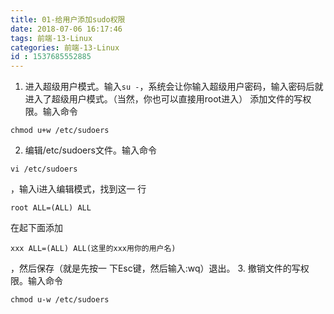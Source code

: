 ```yaml
---
title: 01-给用户添加sudo权限
date: 2018-07-06 16:17:46
tags: 前端-13-Linux
categories: 前端-13-Linux
id : 1537685552885
---
```

1. 进入超级用户模式。输入`su -`，系统会让你输入超级用户密码，输入密码后就进入了超级用户模式。（当然，你也可以直接用root进入）
添加文件的写权限。输入命令
```
chmod u+w /etc/sudoers
```

2. 编辑/etc/sudoers文件。输入命令
```
vi /etc/sudoers
```
，输入i进入编辑模式，找到这一 行
```
root ALL=(ALL) ALL
```
在起下面添加
```
xxx ALL=(ALL) ALL(这里的xxx用你的用户名)
```
，然后保存（就是先按一 下Esc键，然后输入:wq）退出。
3. 撤销文件的写权限。输入命令
```
chmod u-w /etc/sudoers
```
